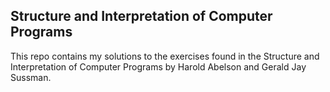 ## Structure and Interpretation of Computer Programs
This repo contains my solutions to the exercises found in the Structure and Interpretation of Computer Programs by Harold Abelson and Gerald Jay Sussman.
